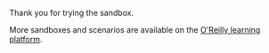 Thank you for trying the sandbox.

More sandboxes and scenarios are available on the [O'Reilly learning platform](https://learning.oreilly.com/scenarios/).

